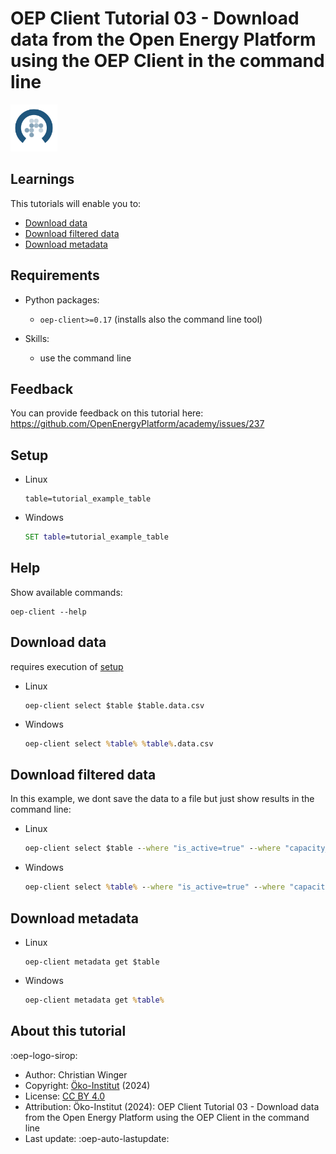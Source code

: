 # OEP Client Tutorial 03 - Download data from the Open Energy Platform using the OEP Client in the command line

<!-- keep img below title and without align="left"  -->
<img src="https://raw.githubusercontent.com/OpenEnergyPlatform/academy/develop/docs/data/img/OEP_logo_2_no_text.svg" alt="OpenEnergy Platform" height="75" width="75" />

## Learnings

This tutorials will enable you to:

- [Download data](#download-data)
- [Download filtered data](#download-filtered-data)
- [Download metadata](#download-metadata)

## Requirements

- Python packages:

  - `oep-client>=0.17` (installs also the command line tool)

- Skills:
  - use the command line

## Feedback
You can provide feedback on this tutorial here: https://github.com/OpenEnergyPlatform/academy/issues/237


## Setup

- Linux

  ```shell
  table=tutorial_example_table
  ```

- Windows

  ```cmd
  SET table=tutorial_example_table
  ```

## Help

Show available commands:

```shell
oep-client --help
```

## Download data

requires execution of [setup](#setup)

- Linux

  ```shell
  oep-client select $table $table.data.csv
  ```

- Windows

  ```cmd
  oep-client select %table% %table%.data.csv
  ```

## Download filtered data

In this example, we dont save the data to a file
but just show results in the command line:

- Linux

  ```cmd
  oep-client select $table --where "is_active=true" --where "capacity_mw>10"
  ```

- Windows

  ```cmd
  oep-client select %table% --where "is_active=true" --where "capacity_mw>10"
  ```

## Download metadata

- Linux

  ```shell
  oep-client metadata get $table
  ```

- Windows

  ```cmd
  oep-client metadata get %table%
  ```

## About this tutorial

:oep-logo-sirop:

- Author: Christian Winger
- Copyright: [Öko-Institut](https://www.oeko.de) (2024)
- License: [CC BY 4.0](https://creativecommons.org/licenses/by/4.0/deed.en)
- Attribution: Öko-Institut (2024): OEP Client Tutorial 03 - Download data from the Open Energy Platform using the OEP Client in the command line
- Last update: :oep-auto-lastupdate:
